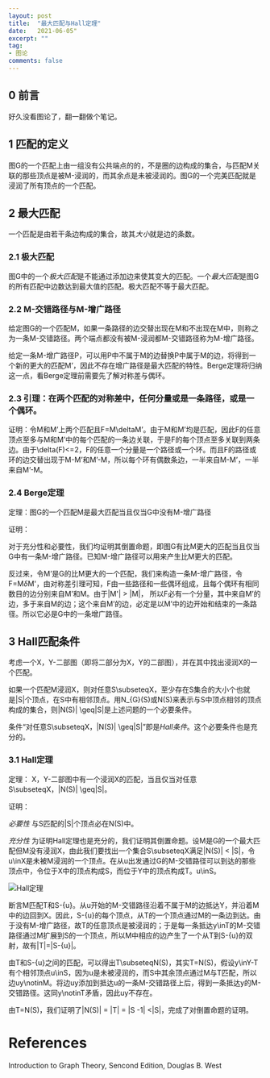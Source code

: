 ```yaml
---
layout: post
title:  "最大匹配与Hall定理"
date:   2021-06-05"
excerpt: ""
tag:
- 图论
comments: false
---
```


## 0 前言

好久没看图论了，翻一翻做个笔记。


## 1 匹配的定义

图G的一个匹配上由一组没有公共端点的的，不是圈的边构成的集合，与匹配M关联的那些顶点是被M-浸润的，而其余点是未被浸润的。图G的一个完美匹配就是浸润了所有顶点的一个匹配。

## 2 最大匹配

一个匹配是由若干条边构成的集合，故其*大小*就是边的条数。

### 2.1 极大匹配

图G中的一个*极大匹配*是不能通过添加边来使其变大的匹配。一个*最大匹配*是图G的所有匹配中边数达到最大值的匹配。极大匹配不等于最大匹配。

### 2.2 M-交错路径与M-增广路径

给定图G的一个匹配M，如果一条路径的边交替出现在M和不出现在M中，则称之为一条M-交错路径。两个端点都没有被M-浸润都M-交错路径称为M-增广路径。

给定一条M-增广路径P，可以用P中不属于M的边替换P中属于M的边，将得到一个新的更大的匹配M’，因此不存在增广路径是最大匹配的特性。Berge定理将归纳这一点，看Berge定理前需要先了解对称差与偶环。

### 2.3 引理：在两个匹配的对称差中，任何分量或是一条路径，或是一个偶环。

证明：令M和M’上两个匹配且F=M\deltaM’。由于M和M’均是匹配，因此F的任意顶点至多与M和M’中的每个匹配的一条边关联，于是F的每个顶点至多关联到两条边。由于\delta(F)<=2，F的任意一个分量是一个路径或一个环。而且F的路径或环的边交替出现于M-M’和M’-M，所以每个环有偶数条边，一半来自M-M’，一半来自M’-M。

### 2.4 Berge定理

定理：图G的一个匹配M是最大匹配当且仅当G中没有M-增广路径

证明：

对于充分性和必要性，我们均证明其倒置命题，即图G有比M更大的匹配当且仅当G中有一条M-增广路径。已知M-增广路径可以用来产生比M更大的匹配。

反过来，令M’是G的比M更大的一个匹配，我们来构造一条M-增广路径，令F=M$\delta$M'，由对称差引理可知，F由一些路径和一些偶环组成，且每个偶环有相同数目的边分别来自M’和M。由于|M'| > |M|， 所以F必有一个分量，其中来自M’的边，多于来自M的边；这个来自M’的边，必定是以M’中的边开始和结束的一条路径。所以它必是G中的一条增广路径。

## 3 Hall匹配条件

考虑一个X，Y-二部图（即将二部分为X，Y的二部图），并在其中找出浸润X的一个匹配。

如果一个匹配M浸润X，则对任意S\subseteqX，至少存在S集合的大小个也就是|S|个顶点，在S中有相邻顶点。用N_{G}(S)或N(S)来表示与S中顶点相邻的顶点构成的集合，则|N(S)| \geq|S|是上述问题的一个必要条件。

条件“对任意S\subseteqX，|N(S)| \geq|S|”即是*Hall条件*。这个必要条件也是充分的。

### 3.1 Hall定理

定理： X，Y-二部图中有一个浸润X的匹配，当且仅当对任意S\subseteqX，|N(S)| \geq|S|。

证明：

*必要性* 与S匹配的|S|个顶点必在N(S)中。

*充分性* 为证明Hall定理也是充分的，我们证明其倒置命题。设M是G的一个最大匹配但M没有浸润X，由此我们要找出一个集合S\subseteqX满足|N(S)| < |S|，令u\inX是未被M浸润的一个顶点。在从u出发通过G的M-交错路径可以到达的那些顶点中，令位于X中的顶点构成S，而位于Y中的顶点构成T。u\inS。

![Hall定理](https://yawwq.github.io/assets/img/最大匹配与Hall定理/1.png)

断言M匹配T和S-{u}。从u开始的M-交错路径沿着不属于M的边抵达Y，并沿着M中的边回到X。因此，S-{u}的每个顶点，从T的一个顶点通过M的一条边到达。由于没有M-增广路径，故T的任意顶点是被浸润的；于是每一条抵达y\inT的M-交错路径通过M扩展到S的一个顶点，所以M中相应的边产生了一个从T到S-{u}的双射，故有|T|=|S-{u}|。

由T和S-{u}之间的匹配，可以得出T\subseteqN(S)，其实T=N(S)，假设y\inY-T有个相邻顶点u\inS，因为u是未被浸润的，而S中其余顶点通过M与T匹配，所以边uy\notinM。将边uy添加到抵达u的一条M-交错路径上后，得到一条抵达y的M-交错路径。这同y\notinT矛盾，因此uy不存在。

由T=N(S)，我们证明了|N(S)| = |T| = |S -1| <|S|，完成了对倒置命题的证明。




# References

Introduction to Graph Theory, Sencond Edition, Douglas B. West
